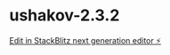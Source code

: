 # ushakov-2.3.2

[Edit in StackBlitz next generation editor ⚡️](https://stackblitz.com/~/github.com/Ushakov341/ushakov-2.3.2)